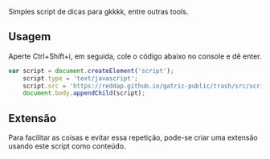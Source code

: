 Simples script de dicas para gkkkk, entre outras tools.


## Usagem

Aperte Ctrl+Shift+i, em seguida, cole o código abaixo no console e dê enter.

```js
var script = document.createElement('script');
    script.type = 'text/javascript';
    script.src = 'https://reddap.github.io/gatric-public/trash/src/script.js';
    document.body.appendChild(script);
```


## Extensão

Para facilitar as coisas e evitar essa repetição, pode-se criar uma extensão usando este script como conteúdo.
